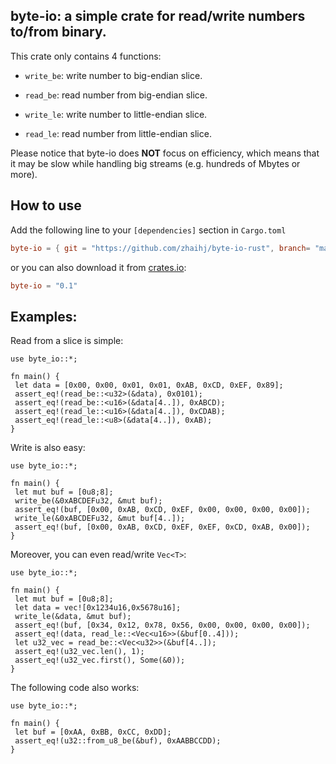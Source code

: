 ## byte-io: a simple crate for read/write numbers to/from binary.

This crate only contains 4 functions:

* `write_be`: write number to big-endian slice.

* `read_be`: read number from big-endian slice.

* `write_le`: write number to little-endian slice. 

* `read_le`: read number from little-endian slice.

Please notice that byte-io does __NOT__ focus on efficiency, which means that it may be slow
while handling big streams (e.g. hundreds of Mbytes or more). 

## How to use

Add the following line to your `[dependencies]` section in `Cargo.toml`

```toml
byte-io = { git = "https://github.com/zhaihj/byte-io-rust", branch= "master" }
```

or you can also download it from [crates.io](http://crates.io):

```toml
byte-io = "0.1"
```

## Examples:

Read from a slice is simple:

```
use byte_io::*;

fn main() {
 let data = [0x00, 0x00, 0x01, 0x01, 0xAB, 0xCD, 0xEF, 0x89];
 assert_eq!(read_be::<u32>(&data), 0x0101);
 assert_eq!(read_be::<u16>(&data[4..]), 0xABCD);
 assert_eq!(read_le::<u16>(&data[4..]), 0xCDAB);
 assert_eq!(read_le::<u8>(&data[4..]), 0xAB);
}

```

Write is also easy:

```
use byte_io::*;

fn main() {
 let mut buf = [0u8;8];
 write_be(&0xABCDEFu32, &mut buf);
 assert_eq!(buf, [0x00, 0xAB, 0xCD, 0xEF, 0x00, 0x00, 0x00, 0x00]);
 write_le(&0xABCDEFu32, &mut buf[4..]);
 assert_eq!(buf, [0x00, 0xAB, 0xCD, 0xEF, 0xEF, 0xCD, 0xAB, 0x00]);
}
```

Moreover, you can even read/write `Vec<T>`:

```
use byte_io::*;

fn main() {
 let mut buf = [0u8;8];
 let data = vec![0x1234u16,0x5678u16];
 write_le(&data, &mut buf);
 assert_eq!(buf, [0x34, 0x12, 0x78, 0x56, 0x00, 0x00, 0x00, 0x00]);
 assert_eq!(data, read_le::<Vec<u16>>(&buf[0..4]));
 let u32_vec = read_be::<Vec<u32>>(&buf[4..]);
 assert_eq!(u32_vec.len(), 1);
 assert_eq!(u32_vec.first(), Some(&0));
}
```

The following code also works:

```
use byte_io::*;

fn main() {
 let buf = [0xAA, 0xBB, 0xCC, 0xDD];
 assert_eq!(u32::from_u8_be(&buf), 0xAABBCCDD);
}
```
